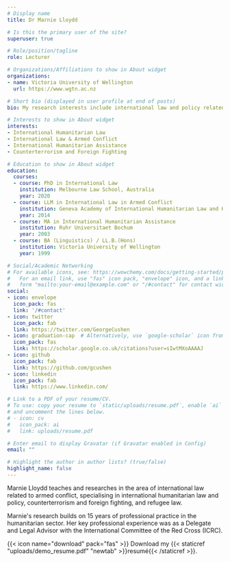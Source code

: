 ```yaml
---
# Display name
title: Dr Marnie Lloydd

# Is this the primary user of the site?
superuser: true

# Role/position/tagline
role: Lecturer

# Organizations/Affiliations to show in About widget
organizations:
- name: Victoria University of Wellington
  url: https://www.wgtn.ac.nz

# Short bio (displayed in user profile at end of posts)
bio: My research interests include international law and policy related to armed conflict, counterterrorism, and international humanitarian action.

# Interests to show in About widget
interests:
- International Humanitarian Law
- International Law & Armed Conflict
- International Humanitarian Assistance
- Counterterrorism and Foreign Fighting

# Education to show in About widget
education:
  courses:
  - course: PhD in International Law
    institution: Melbourne Law School, Australia
    year: 2020
  - course: LLM in International Law in Armed Conflict
    institution: Geneva Academy of International Humanitarian Law and Human Rights, Switzerland
    year: 2014
  - course: MA in International Humanitarian Assistance
    institution: Ruhr Universitaet Bochum
    year: 2003
  - course: BA (Linguistics) / LL.B.(Hons)
    institution: Victoria University of Wellington
    year: 1999 

# Social/Academic Networking
# For available icons, see: https://wowchemy.com/docs/getting-started/page-builder/#icons
#   For an email link, use "fas" icon pack, "envelope" icon, and a link in the
#   form "mailto:your-email@example.com" or "/#contact" for contact widget.
social:
- icon: envelope
  icon_pack: fas
  link: '/#contact'
- icon: twitter
  icon_pack: fab
  link: https://twitter.com/GeorgeCushen
- icon: graduation-cap  # Alternatively, use `google-scholar` icon from `ai` icon pack
  icon_pack: fas
  link: https://scholar.google.co.uk/citations?user=sIwtMXoAAAAJ
- icon: github
  icon_pack: fab
  link: https://github.com/gcushen
- icon: linkedin
  icon_pack: fab
  link: https://www.linkedin.com/

# Link to a PDF of your resume/CV.
# To use: copy your resume to `static/uploads/resume.pdf`, enable `ai` icons in `params.toml`, 
# and uncomment the lines below.
# - icon: cv
#   icon_pack: ai
#   link: uploads/resume.pdf

# Enter email to display Gravatar (if Gravatar enabled in Config)
email: ""

# Highlight the author in author lists? (true/false)
highlight_name: false
---
```


Marnie Lloydd teaches and researches in the area of international law related to armed conflict, specialising in international humanitarian law and policy, counterterrorism and foreign fighting, and refugee law.

Marnie's research builds on 15 years of professional practice in the humanitarian sector. Her key professional experience was as a Delegate and Legal Advisor with the International Committee of the Red Cross (ICRC).

{{< icon name="download" pack="fas" >}} Download my {{< staticref "uploads/demo_resume.pdf" "newtab" >}}resumé{{< /staticref >}}.
